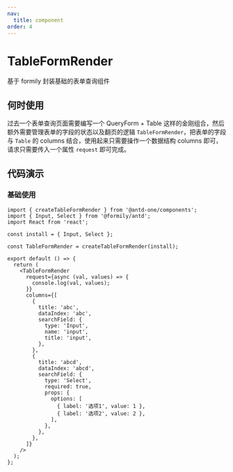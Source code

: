 ```yaml
---
nav:
  title: component
order: 4
---
```


# TableFormRender

基于 formily 封装基础的表单查询组件

## 何时使用

过去一个表单查询页面需要编写一个 QueryForm + Table 这样的金刚组合，然后额外需要管理表单的字段的状态以及翻页的逻辑 `TableFormRender`，把表单的字段 与 `Table` 的 columns 结合，使用起来只需要操作一个数据结构 columns 即可，请求只需要传入一个属性 `request` 即可完成。

## 代码演示

### 基础使用

```tsx
import { createTableFormRender } from '@antd-one/components';
import { Input, Select } from '@formily/antd';
import React from 'react';

const install = { Input, Select };

const TableFormRender = createTableFormRender(install);

export default () => {
  return (
    <TableFormRender
      request={async (val, values) => {
        console.log(val, values);
      }}
      columns={[
        {
          title: 'abc',
          dataIndex: 'abc',
          searchField: {
            type: 'Input',
            name: 'input',
            title: 'input',
          },
        },
        {
          title: 'abcd',
          dataIndex: 'abcd',
          searchField: {
            type: 'Select',
            required: true,
            props: {
              options: [
                { label: '选项1', value: 1 },
                { label: '选项2', value: 2 },
              ],
            },
          },
        },
      ]}
    />
  );
};
```
